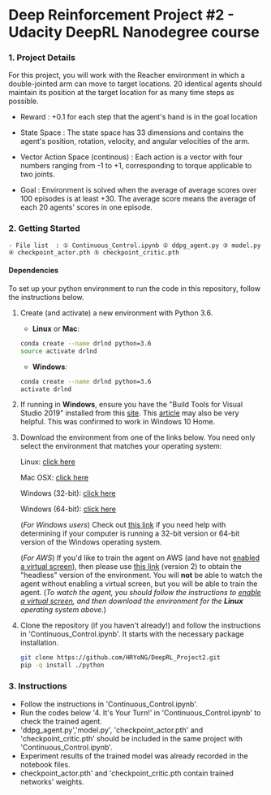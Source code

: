 # Deep Reinforcement Project #2 - Udacity DeepRL Nanodegree course

### 1. Project Details

   For this project, you will work with the Reacher environment in which a double-jointed arm can move to target locations. 
   20 identical agents should maintain its position at the target location for as many time steps as possible.   
   
   - Reward : +0.1 for each step that the agent's hand is in the goal location

   - State Space : The state space has 33 dimensions and contains the agent's position, rotation, velocity, and angular velocities of the arm.

   - Vector Action Space (continous) : Each action is a vector with four numbers ranging from -1 to +1, corresponding to torque applicable to two joints.

   - Goal : Environment is solved when the average of average scores over 100 episodes is at least +30.
            The average score means the average of each 20 agents' scores in one episode.
 

### 2. Getting Started

    - File list  : ① Continuous_Control.ipynb ② ddpg_agent.py ③ model.py ④ checkpoint_actor.pth ⑤ checkpoint_critic.pth

        
        
#### Dependencies

To set up your python environment to run the code in this repository, follow the instructions below.

1. Create (and activate) a new environment with Python 3.6.

	- __Linux__ or __Mac__: 
	```bash
	conda create --name drlnd python=3.6
	source activate drlnd
	```
	- __Windows__: 
	```bash
	conda create --name drlnd python=3.6 
	activate drlnd
	```
	
2. If running in **Windows**, ensure you have the "Build Tools for Visual Studio 2019" installed from this [site](https://visualstudio.microsoft.com/downloads/).  This [article](https://towardsdatascience.com/how-to-install-openai-gym-in-a-windows-environment-338969e24d30) may also be very helpful.  This was confirmed to work in Windows 10 Home.  

3. Download the environment from one of the links below. You need only select the environment that matches your operating system:

   Linux: [click here](https://s3-us-west-1.amazonaws.com/udacity-drlnd/P2/Reacher/Reacher_Linux.zip)
        
   Mac OSX: [click here](https://s3-us-west-1.amazonaws.com/udacity-drlnd/P2/Reacher/Reacher.app.zip)
        
   Windows (32-bit): [click here](https://s3-us-west-1.amazonaws.com/udacity-drlnd/P2/Reacher/Reacher_Windows_x86.zip)
        
   Windows (64-bit): [click here](https://s3-us-west-1.amazonaws.com/udacity-drlnd/P2/Reacher/Reacher_Windows_x86_64.zip)
        
   (_For Windows users_) Check out [this link](https://support.microsoft.com/en-us/help/827218/how-to-determine-whether-a-computer-is-running-a-32-bit-version-or-64) if you need help with determining if your computer is running a 32-bit version or 64-bit version of the Windows operating system.

   (_For AWS_) If you'd like to train the agent on AWS (and have not [enabled a virtual screen](https://github.com/Unity-Technologies/ml-agents/blob/master/docs/Training-on-Amazon-Web-Service.md)), then please use [this link](https://s3-us-west-1.amazonaws.com/udacity-drlnd/P2/Reacher/Reacher_Linux_NoVis.zip) (version 2) to obtain the "headless" version of the environment.  You will **not** be able to watch the agent without enabling a virtual screen, but you will be able to train the agent.  (_To watch the agent, you should follow the instructions to [enable a virtual screen](https://github.com/Unity-Technologies/ml-agents/blob/master/docs/Training-on-Amazon-Web-Service.md), and then download the environment for the **Linux** operating system above._)
        
        
4. Clone the repository (if you haven't already!) and follow the instructions in 'Continuous_Control.ipynb'. It starts with the necessary package installation.
    ```bash
    git clone https://github.com/HRYoNG/DeepRL_Project2.git
    pip -q install ./python
    ```


### 3. Instructions
   - Follow the instructions in 'Continuous_Control.ipynb'.
   - Run the codes below '4. It's Your Turn!' in 'Continuous_Control.ipynb' to check the trained agent.
   - 'ddpg_agent.py','model.py', 'checkpoint_actor.pth' and 'checkpoint_critic.pth' should be included in the same project with 'Continuous_Control.ipynb'.
   - Experiment results of the trained model was already recorded in the notebook files.
   - checkpoint_actor.pth' and 'checkpoint_critic.pth contain trained networks' weights.

